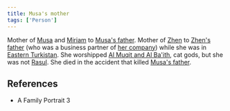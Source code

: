 ```yaml
---
title: Musa's mother
tags: ['Person']
---
```

Mother of [Musa](wiki/Musa.md) and [Miriam](wiki/Miriam.md) to [Musa's father](wiki/Musa's%20father). Mother of [Zhen](wiki/Zhen.md) to [Zhen's father](wiki/Zhen's%20father) (who was a business partner of [her company](wiki/Chevalier%20Business%20Conglomerate.md)) while she was in [Eastern Turkistan](wiki/Eastern%20Turkistan.md). She worshipped [Al Muqit and Al Ba'ith](wiki/Al%20Muqit%20and%20Al%20Baith.md), cat gods, but she was not [Rasul](wiki/Rasul.md). She died in the accident that killed [Musa's father](wiki/Musa's%20father).

## References
- A Family Portrait 3
